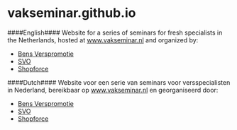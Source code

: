 vakseminar.github.io
===================

####English####
Website for a series of seminars for fresh specialists in the Netherlands, hosted at www.vakseminar.nl and organized by:
- [Bens Verspromotie](http://www.bensverspromotie.nl)
- [SVO](http://www.svo.nl)
- [Shopforce](http://www.shopforce.nl)

####Dutch####
Website voor een serie van seminars voor versspecialisten in Nederland, bereikbaar op www.vakseminar.nl en georganiseerd door:
- [Bens Verspromotie](http://www.bensverspromotie.nl)
- [SVO](http://www.svo.nl)
- [Shopforce](http://www.shopforce.nl)
